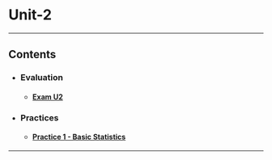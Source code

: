 # Unit-2
---
## Contents
- ### Evaluation
    - #### [Exam U2](https://github.com/OsvaldoHdez/BigData/tree/Unit-2/Unit-2/Exam#exam-u2)
- ### Practices
    - #### [Practice 1 - Basic Statistics](https://github.com/OsvaldoHdez/BigData/tree/Unit-2/Unit-2/Practices#practice-1---basic-statistics)
---